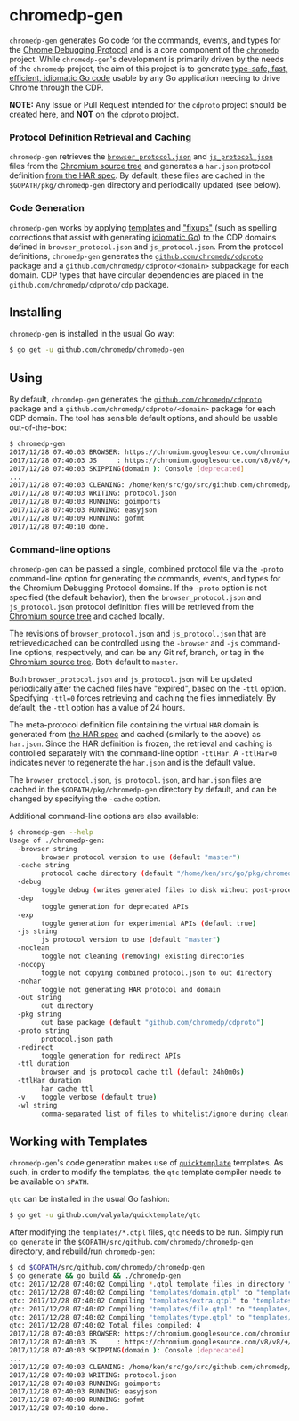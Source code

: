 # chromedp-gen

`chromedp-gen` generates Go code for the commands, events, and types for the
[Chrome Debugging Protocol][1] and is a core component of the [`chromedp`][2]
project. While `chromedp-gen`'s development is primarily driven by the needs of
the `chromedp` project, the aim of this project is to generate [type-safe,
fast, efficient, idiomatic Go code][3] usable by any Go application needing to
drive Chrome through the CDP.

**NOTE:** Any Issue or Pull Request intended for the `cdproto` project should
be created here, and **NOT** on the `cdproto` project.

### Protocol Definition Retrieval and Caching

`chromedp-gen` retrieves the [`browser_protocol.json`][4] and [`js_protocol.json`][5]
files from the [Chromium source tree][6] and generates a `har.json` protocol
definition [from the HAR spec][7]. By default, these files are cached in the
`$GOPATH/pkg/chromedp-gen` directory and periodically updated (see below).

### Code Generation

`chromedp-gen` works by applying [templates][8] and ["fixups"][9] (such as
spelling corrections that assist with generating [idiomatic Go][10]) to the CDP
domains defined in `browser_protocol.json` and `js_protocol.json`. From the
protocol definitions, `chromedp-gen` generates the [`github.com/chromedp/cdproto`][11]
package and a `github.com/chromedp/cdproto/<domain>` subpackage for each
domain. CDP types that have circular dependencies are placed in the
`github.com/chromedp/cdproto/cdp` package.

## Installing

`chromedp-gen` is installed in the usual Go way:

```sh
$ go get -u github.com/chromedp/chromedp-gen
```

## Using

By default, `chromdep-gen` generates the [`github.com/chromedp/cdproto`][11]
package and a `github.com/chromedp/cdproto/<domain>` package for each CDP
domain. The tool has sensible default options, and should be usable
out-of-the-box:

```sh
$ chromedp-gen
2017/12/28 07:40:03 BROWSER: https://chromium.googlesource.com/chromium/src/+/master/third_party/WebKit/Source/core/inspector/browser_protocol.json?format=TEXT
2017/12/28 07:40:03 JS     : https://chromium.googlesource.com/v8/v8/+/master/src/inspector/js_protocol.json?format=TEXT
2017/12/28 07:40:03 SKIPPING(domain ): Console [deprecated]
...
2017/12/28 07:40:03 CLEANING: /home/ken/src/go/src/github.com/chromedp/cdproto
2017/12/28 07:40:03 WRITING: protocol.json
2017/12/28 07:40:03 RUNNING: goimports
2017/12/28 07:40:03 RUNNING: easyjson
2017/12/28 07:40:09 RUNNING: gofmt
2017/12/28 07:40:10 done.
```

### Command-line options

`chromedp-gen` can be passed a single, combined protocol file via the `-proto`
command-line option for generating the commands, events, and types for the
Chromium Debugging Protocol domains. If the `-proto` option is not specified
(the default behavior), then the `browser_protocol.json` and `js_protocol.json`
protocol definition files will be retrieved from the [Chromium source tree][6]
and cached locally.

The revisions of `browser_protocol.json` and `js_protocol.json` that are
retrieved/cached can be controlled using the `-browser` and `-js` command-line
options, respectively, and can be any Git ref, branch, or tag in the [Chromium
source tree][6]. Both default to `master`.

Both `browser_protocol.json` and `js_protocol.json` will be updated
periodically after the cached files have "expired", based on the `-ttl` option.
Specifying `-ttl=0` forces retrieving and caching the files immediately. By
default, the `-ttl` option has a value of 24 hours.

The meta-protocol definition file containing the virtual `HAR` domain is
generated from [the HAR spec][7] and cached (similarly to the above) as
`har.json`. Since the HAR definition is frozen, the retrieval and caching is
controlled separately with the command-line option `-ttlHar`. A `-ttlHar=0`
indicates never to regenerate the `har.json` and is the default value.

The `browser_protocol.json`, `js_protocol.json`, and `har.json` files are
cached in the `$GOPATH/pkg/chromedp-gen` directory by default, and can be
changed by specifying the `-cache` option.

Additional command-line options are also available:

```sh
$ chromedp-gen --help
Usage of ./chromedp-gen:
  -browser string
    	browser protocol version to use (default "master")
  -cache string
    	protocol cache directory (default "/home/ken/src/go/pkg/chromedp-gen")
  -debug
    	toggle debug (writes generated files to disk without post-processing)
  -dep
    	toggle generation for deprecated APIs
  -exp
    	toggle generation for experimental APIs (default true)
  -js string
    	js protocol version to use (default "master")
  -noclean
    	toggle not cleaning (removing) existing directories
  -nocopy
    	toggle not copying combined protocol.json to out directory
  -nohar
    	toggle not generating HAR protocol and domain
  -out string
    	out directory
  -pkg string
    	out base package (default "github.com/chromedp/cdproto")
  -proto string
    	protocol.json path
  -redirect
    	toggle generation for redirect APIs
  -ttl duration
    	browser and js protocol cache ttl (default 24h0m0s)
  -ttlHar duration
    	har cache ttl
  -v	toggle verbose (default true)
  -wl string
    	comma-separated list of files to whitelist/ignore during clean (default "LICENSE,README.md,protocol.json,easyjson.go")
```

## Working with Templates

`chromedp-gen`'s code generation makes use of  [`quicktemplate`][12] templates.
As such, in order to modify the templates, the `qtc` template compiler needs to
be available on `$PATH`.

`qtc` can be installed in the usual Go fashion:

```sh
$ go get -u github.com/valyala/quicktemplate/qtc
```

After modifying the `templates/*.qtpl` files, `qtc` needs to be run. Simply run
`go generate` in the `$GOPATH/src/github.com/chromedp/chromedp-gen` directory,
and rebuild/run `chromedp-gen`:

```sh
$ cd $GOPATH/src/github.com/chromedp/chromedp-gen
$ go generate && go build && ./chromedp-gen
qtc: 2017/12/28 07:40:02 Compiling *.qtpl template files in directory "templates"
qtc: 2017/12/28 07:40:02 Compiling "templates/domain.qtpl" to "templates/domain.qtpl.go"...
qtc: 2017/12/28 07:40:02 Compiling "templates/extra.qtpl" to "templates/extra.qtpl.go"...
qtc: 2017/12/28 07:40:02 Compiling "templates/file.qtpl" to "templates/file.qtpl.go"...
qtc: 2017/12/28 07:40:02 Compiling "templates/type.qtpl" to "templates/type.qtpl.go"...
qtc: 2017/12/28 07:40:02 Total files compiled: 4
2017/12/28 07:40:03 BROWSER: https://chromium.googlesource.com/chromium/src/+/master/third_party/WebKit/Source/core/inspector/browser_protocol.json?format=TEXT
2017/12/28 07:40:03 JS     : https://chromium.googlesource.com/v8/v8/+/master/src/inspector/js_protocol.json?format=TEXT
2017/12/28 07:40:03 SKIPPING(domain ): Console [deprecated]
...
2017/12/28 07:40:03 CLEANING: /home/ken/src/go/src/github.com/chromedp/cdproto
2017/12/28 07:40:03 WRITING: protocol.json
2017/12/28 07:40:03 RUNNING: goimports
2017/12/28 07:40:03 RUNNING: easyjson
2017/12/28 07:40:09 RUNNING: gofmt
2017/12/28 07:40:10 done.
```

[1]: https://chromedevtools.github.io/devtools-protocol/
[2]: https://github.com/chromedp
[3]: https://github.com/chromedp/cdproto
[4]: https://chromium.googlesource.com/chromium/src/+/master/third_party/WebKit/Source/core/inspector/browser_protocol.json
[5]: https://chromium.googlesource.com/v8/v8/+/master/src/inspector/js_protocol.json
[6]: https://chromium.googlesource.com/chromium/src.git
[7]: http://www.softwareishard.com/blog/har-12-spec/
[8]: /templates
[9]: /fixup
[10]: https://golang.org/doc/effective_go.html
[11]: https://godoc.org/github.com/chromedp/cdproto
[12]: https://github.com/valyala/quicktemplate
